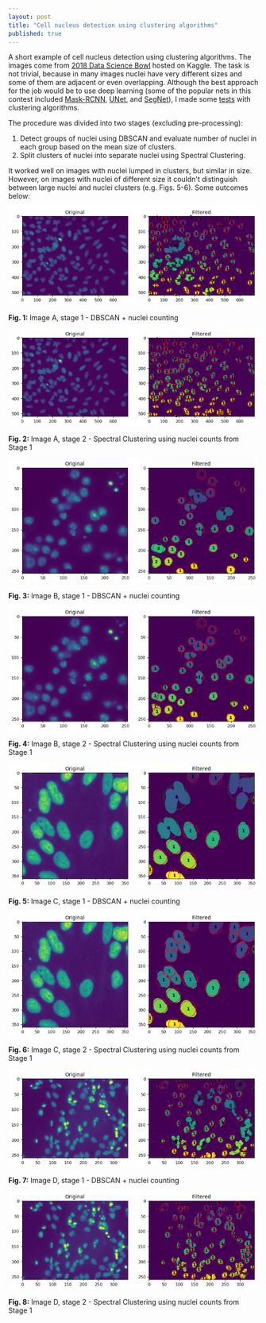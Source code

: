 ```yaml
---
layout: post
title: "Cell nucleus detection using clustering algorithms"
published: true
---
```


A short example of cell nucleus detection using clustering algorithms. The images come from [2018 Data Science Bowl](https://www.kaggle.com/c/data-science-bowl-2018) hosted on Kaggle. The task is not trivial, because in many images nuclei have very different sizes and some of them are adjacent or even overlapping. Although the best approach for the job would be to use deep learning (some of the popular nets in this contest included [Mask-RCNN](https://arxiv.org/abs/1703.06870), [UNet](https://arxiv.org/abs/1505.04597), and [SegNet](https://arxiv.org/abs/1511.00561)), I made some [tests](https://github.com/krzysztofarendt/kaggle-dsb18/blob/master/1st_approach.ipynb) with clustering algorithms.

The procedure was divided into two stages (excluding pre-processing):

1. Detect groups of nuclei using DBSCAN and evaluate number of nuclei in each group based on the mean size of clusters.
2. Split clusters of nuclei into separate nuclei using Spectral Clustering.

It worked well on images with nuclei lumped in clusters, but similar in size. However, on images with nuclei of different size it couldn't distinguish between large nuclei and nuclei clusters (e.g. Figs. 5-6). Some outcomes below:

![Phase 1](/gfx/cells/cells_a1.png)

**Fig. 1:** Image A, stage 1 - DBSCAN + nuclei counting

![Phase 2](/gfx/cells/cells_a2.png)

**Fig. 2:** Image A, stage 2 - Spectral Clustering using nuclei counts from Stage 1

![Phase 1](/gfx/cells/cells_b1.png)

**Fig. 3:** Image B, stage 1 - DBSCAN + nuclei counting

![Phase 2](/gfx/cells/cells_b2.png)

**Fig. 4:** Image B, stage 2 - Spectral Clustering using nuclei counts from Stage 1

![Phase 1](/gfx/cells/cells_c1.png)

**Fig. 5:** Image C, stage 1 - DBSCAN + nuclei counting

![Phase 2](/gfx/cells/cells_c2.png)

**Fig. 6:** Image C, stage 2 - Spectral Clustering using nuclei counts from Stage 1

![Phase 1](/gfx/cells/cells_d1.png)

**Fig. 7:** Image D, stage 1 - DBSCAN + nuclei counting

![Phase 2](/gfx/cells/cells_d2.png)

**Fig. 8:** Image D, stage 2 - Spectral Clustering using nuclei counts from Stage 1